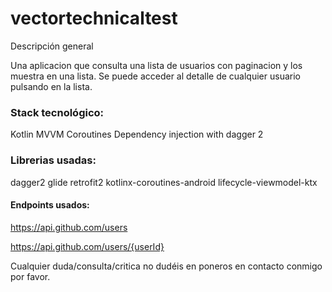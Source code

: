 # vectortechnicaltest

Descripción general

Una aplicacion que consulta una lista de usuarios con paginacion y los muestra en una lista.
Se puede acceder al detalle de cualquier usuario pulsando en la lista.

### Stack tecnológico:
Kotlin
MVVM
Coroutines
Dependency injection with dagger 2

### Librerias usadas:
dagger2
glide
retrofit2
kotlinx-coroutines-android
lifecycle-viewmodel-ktx


#### Endpoints usados:
https://api.github.com/users

https://api.github.com/users/{userId}

Cualquier duda/consulta/critica no dudéis en poneros en contacto conmigo por favor.

